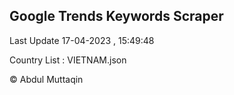 

## Google Trends Keywords Scraper 
 
Last Update 17-04-2023 , 15:49:48

Country List :
VIETNAM.json



© Abdul Muttaqin 
